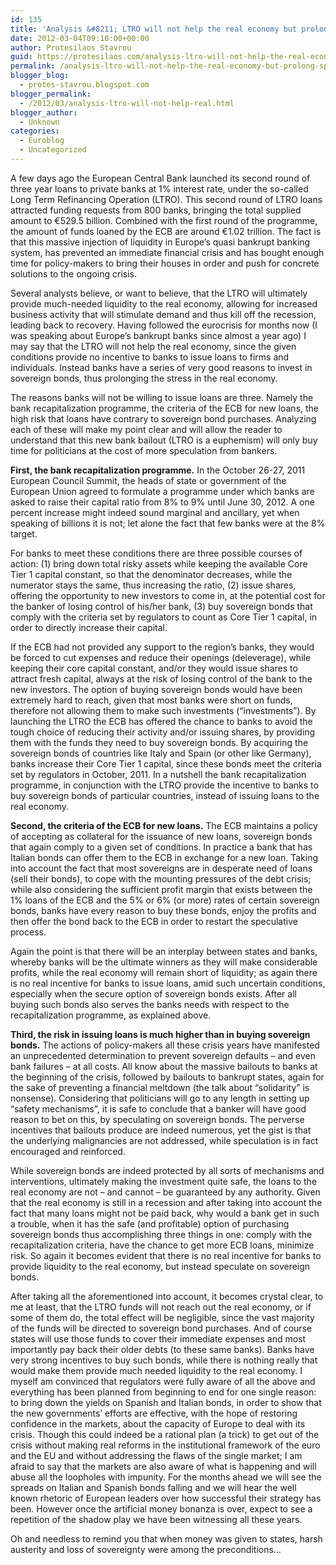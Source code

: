 ```yaml
---
id: 135
title: 'Analysis &#8211; LTRO will not help the real economy but prolong speculation'
date: 2012-03-04T09:10:00+00:00
author: Protesilaos Stavrou
guid: https://protesilaos.com/analysis-ltro-will-not-help-the-real-economy-but-prolong-speculation/
permalink: /analysis-ltro-will-not-help-the-real-economy-but-prolong-speculation/
blogger_blog:
  - protes-stavrou.blogspot.com
blogger_permalink:
  - /2012/03/analysis-ltro-will-not-help-real.html
blogger_author:
  - Unknown
categories:
  - Euroblog
  - Uncategorized
---
```

<div class="separator" style="clear: both; text-align: center;">
</div>

A few days ago the European Central Bank launched its second round of three year loans to private banks at 1% interest rate, under the so-called Long Term Refinancing Operation (LTRO). This second round of LTRO loans attracted funding requests from 800 banks, bringing the total supplied amount to €529.5 billion. Combined with the first round of the programme, the amount of funds loaned by the ECB are around €1.02 trillion. The fact is that this massive injection of liquidity in Europe&#8217;s quasi bankrupt banking system, has prevented an immediate financial crisis and has bought enough time for policy-makers to bring their houses in order and push for concrete solutions to the ongoing crisis. 

Several analysts believe, or want to believe, that the LTRO will ultimately provide much-needed liquidity to the real economy, allowing for increased business activity that will stimulate demand and thus kill off the recession, leading back to recovery. Having followed the eurocrisis for months now (I was speaking about Europe&#8217;s bankrupt banks since almost a year ago) I may say that the LTRO will not help the real economy, since the given conditions provide no incentive to banks to issue loans to firms and individuals. Instead banks have a series of very good reasons to invest in sovereign bonds, thus prolonging the stress in the real economy.

The reasons banks will not be willing to issue loans are three. Namely the bank recapitalization programme, the criteria of the ECB for new loans, the high risk that loans have contrary to sovereign bond purchases. Analyzing each of these will make my point clear and will allow the reader to understand that this new bank bailout (LTRO is a euphemism) will only buy time for politicians at the cost of more speculation from bankers.

**First, the bank recapitalization programme.** In the October 26-27, 2011 European Council Summit, the heads of state or government of the European Union agreed to formulate a programme under which banks are asked to raise their capital ratio from 8% to 9% until June 30, 2012. A one percent increase might indeed sound marginal and ancillary, yet when speaking of billions it is not; let alone the fact that few banks were at the 8% target. 

For banks to meet these conditions there are three possible courses of action: (1) bring down total risky assets while keeping the available Core Tier 1 capital constant, so that the denominator decreases, while the numerator stays the same, thus increasing the ratio, (2) issue shares, offering the opportunity to new investors to come in, at the potential cost for the banker of losing control of his/her bank, (3) buy sovereign bonds that comply with the criteria set by regulators to count as Core Tier 1 capital, in order to directly increase their capital. 

If the ECB had not provided any support to the region&#8217;s banks, they would be forced to cut expenses and reduce their openings (deleverage), while keeping their core capital constant, and/or they would issue shares to attract fresh capital, always at the risk of losing control of the bank to the new investors. The option of buying sovereign bonds would have been extremely hard to reach, given that most banks were short on funds, therefore not allowing them to make such investments (&#8220;investments&#8221;). By launching the LTRO the ECB has offered the chance to banks to avoid the tough choice of reducing their activity and/or issuing shares, by providing them with the funds they need to buy sovereign bonds. By acquiring the sovereign bonds of countries like Italy and Spain (or other like Germany), banks increase their Core Tier 1 capital, since these bonds meet the criteria set by regulators in October, 2011. In a nutshell the bank recapitalization programme, in conjunction with the LTRO provide the incentive to banks to buy sovereign bonds of particular countries, instead of issuing loans to the real economy.

**Second, the criteria of the ECB for new loans.** The ECB maintains a policy of accepting as collateral for the issuance of new loans, sovereign bonds that again comply to a given set of conditions. In practice a bank that has Italian bonds can offer them to the ECB in exchange for a new loan. Taking into account the fact that most sovereigns are in desperate need of loans (sell their bonds), to cope with the mounting pressures of the debt crisis; while also considering the sufficient profit margin that exists between the 1% loans of the ECB and the 5% or 6% (or more) rates of certain sovereign bonds, banks have every reason to buy these bonds, enjoy the profits and then offer the bond back to the ECB in order to restart the speculative process. 

Again the point is that there will be an interplay between states and banks, whereby banks will be the ultimate winners as they will make considerable profits, while the real economy will remain short of liquidity; as again there is no real incentive for banks to issue loans, amid such uncertain conditions, especially when the secure option of sovereign bonds exists. After all buying such bonds also serves the banks needs with respect to the recapitalization programme, as explained above.

**Third, the risk in issuing loans is much higher than in buying sovereign bonds.** The actions of policy-makers all these crisis years have manifested an unprecedented determination to prevent sovereign defaults &#8211; and even bank failures &#8211; at all costs. All know about the massive bailouts to banks at the beginning of the crisis, followed by bailouts to bankrupt states, again for the sake of preventing a financial meltdown (the talk about &#8220;solidarity&#8221; is nonsense). Considering that politicians will go to any length in setting up &#8220;safety mechanisms&#8221;, it is safe to conclude that a banker will have good reason to bet on this, by speculating on sovereign bonds. The perverse incentives that bailouts produce are indeed numerous, yet the gist is that the underlying malignancies are not addressed, while speculation is in fact encouraged and reinforced.

While sovereign bonds are indeed protected by all sorts of mechanisms and interventions, ultimately making the investment quite safe, the loans to the real economy are not &#8211; and cannot &#8211; be guaranteed by any authority. Given that the real economy is still in a recession and after taking into account the fact that many loans might not be paid back, why would a bank get in such a trouble, when it has the safe (and profitable) option of purchasing sovereign bonds thus accomplishing three things in one: comply with the recapitalization criteria, have the chance to get more ECB loans, minimize risk. So again it becomes evident that there is no real incentive for banks to provide liquidity to the real economy, but instead speculate on sovereign bonds.

After taking all the aforementioned into account, it becomes crystal clear, to me at least, that the LTRO funds will not reach out the real economy, or if some of them do, the total effect will be negligible, since the vast majority of the funds will be directed to sovereign bond purchases. And of course states will use those funds to cover their immediate expenses and most importantly pay back their older debts (to these same banks). Banks have very strong incentives to buy such bonds, while there is nothing really that would make them provide much needed liquidity to the real economy. I myself am convinced that regulators were fully aware of all the above and everything has been planned from beginning to end for one single reason: to bring down the yields on Spanish and Italian bonds, in order to show that the new governments&#8217; efforts are effective, with the hope of restoring confidence in the markets, about the capacity of Europe to deal with its crisis. Though this could indeed be a rational plan (a trick) to get out of the crisis without making real reforms in the institutional framework of the euro and the EU and without addressing the flaws of the single market; I am afraid to say that the markets are also aware of what is happening and will abuse all the loopholes with impunity. For the months ahead we will see the spreads on Italian and Spanish bonds falling and we will hear the well known rhetoric of European leaders over how successful their strategy has been. However once the artificial money bonanza is over, expect to see a repetition of the shadow play we have been witnessing all these years. 

Oh and needless to remind you that when money was given to states, harsh austerity and loss of sovereignty were among the preconditions&#8230;